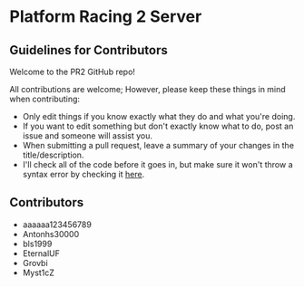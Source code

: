 # Platform Racing 2 Server

## Guidelines for Contributors

Welcome to the PR2 GitHub repo!

All contributions are welcome; However, please keep these things in mind when contributing:
- Only edit things if you know exactly what they do and what you're doing.
- If you want to edit something but don't exactly know what to do, post an issue and someone will assist you.
- When submitting a pull request, leave a summary of your changes in the title/description.
- I'll check all of the code before it goes in, but make sure it won't throw a syntax error by checking it [here](https://phpcodechecker.com/).

## Contributors
- aaaaaa123456789
- Antonhs30000
- bls1999
- EternalUF
- Grovbi
- Myst1cZ
